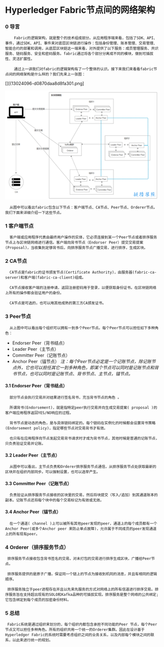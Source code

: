 #         Hyperledger Fabric节点间的网络架构

### 0 导言

        Fabric的逻辑架构，就是整个的技术组成部分。从应用程序端来看，包括了SDK、API、事件，通过SDK、API、事件来对底层区块链进行操作：包括身份管理、账本管理、交易管理、智能合约的部署和调用，从底层区块链这一端来看，对外提供了以下服务：成员管理服务、共识服务、链码服务、安全和密码服务。fabric通过将各个部分分离成不同的模块，做到可插拔性、灵活扩展性。
    
        通过上一讲我们对fabric的逻辑架构有了一个整体的认识。接下来我们来看看fabric节点间的网络架构是什么样的？我们先来上一张图：

[][(13024096-d0870daa8d8fa301.png]

![](images/13024096-92fd788e119a3522.png)

      从图中可以看出fabric包含以下节点：客户端节点、CA节点、Peer节点、Orderer节点。我们下面来详细介绍一下这些节点。

### 1 客户端节点

      客户端或应用程序代表由最终用户操作的实体，它必须连接到某一个Peer节点或者排序服务节点上与区块链网络进行通信。客户端向背书节点（Endorser Peer）提交交易提案(Proposal)，当收集到足够背书后，向排序服务节点广播交易，进行排序，生成区块。

### 2 CA节点

      CA节点是fabric的证书颁发节点(Certificate Authority)，由服务器(fabric-ca-server)和客户端(fabric-ca-client)组成。
    
      CA节点接收客户端的注册申请，返回注册密码用于登录，以便获取身份证书。在区块链网络上所有的操作都会验证用户的身份。
    
      CA节点是可选的，也可以用其他成熟的第三方CA颁发证书。

### 3 Peer节点

      从上图中可以看出每个组织可以拥有一到多个Peer节点。每个Peer节点可以担任如下多种角色：

- Endorser Peer（背书结点）
- Leader Peer（主节点）
- Committer Peer（记账节点）
- Anchor Peer（锚节点）
   *注：每个Peer节点必定是一个记账节点，除记账节点外，它也可以担任其它一到多种角色，即某个节点可以同时是记账节点和背书节点，也可以同时是记账节点、背书节点、主节点，锚节点。* 

#### 3.1 Endorser Peer（背书结点）

      部分节点会执行交易并对结果进行签名背书，充当背书节点的角色 。
    
      所谓背书(Endorsement)，就是指特定peer执行交易并向生成交易提案( proposal )的客户端应用程序返回YES/NO响应的过程。
    
      背书节点是动态的角色，是与具体链码绑定的。每个链码在实例化的时候都会设置背书策略(Endorsement policy)，指定哪些节点对交易背书才有效。
    
      也只有在应用程序向节点发起交易背书请求时才成为背书节点，其他时候是普通的记账节点，只负责验证交易并记账。

#### 3.2 Leader Peer（主节点）

      从图中可以看出，主节点负责和Orderer排序服务节点通信，从排序服务节点处获取最新的区块并在组织内部同步。可以强制设置，也可以选举产生。

#### 3.3 Committer Peer（记账节点）

      负责验证从排序服务节点接收的区块里的交易，然后将块提交（写入/追加）到其通道账本的副本。记账节点还将每个块中的每个交易标记为有效或无效。

#### 3.4 Anchor Peer（锚节点）

      在一个通道( channel )上可以被所有其他peer发现的peer，通道上的每个成员都有一个Anchor Peer(或多个Anchor peer 来防止单点故障)，允许属于不同成员的peer发现通道上的所有现有peer。

### 4 Orderer（排序服务节点）

     排序服务节点接收包含背书签名的交易，对未打包的交易进行排序生成区块，广播给Peer节点。
    
     排序服务提供的是原子广播，保证同一个链上的节点为接收到机同的消息，并且有相同的逻辑顺序。
    
     排序服务独立于peer进程存在并且以先来先服务的方式对网络上的所有信道进行排序交易。排序服务旨在支持超出现有的SOLO和Kafka品种的可插拔实现。排序服务是整个网络的公共绑定; 它包含绑定到每个成员的加密身份材料。

### 5 总结

     Fabric系统是通过组织来划分的，每个组织内都包含承担不同功能的Peer 节点，每个Peer节点又可以担任多种角色。所有的组织共用一个统一的Orderer集群。因此在设计基于Hyperledger Fabric的系统时需要考虑组织之间的业务关系，以及内部每个模块之间的联系，以此来进行统一的规划。

### 

